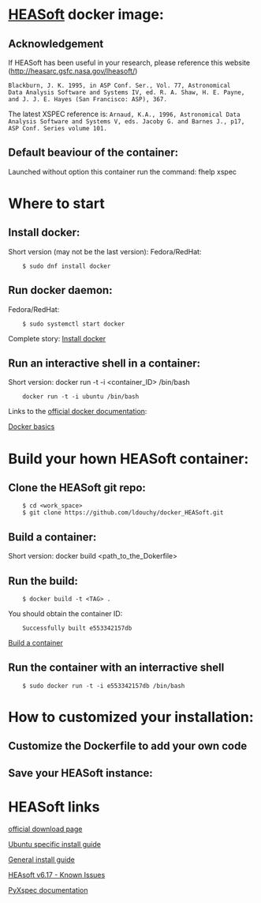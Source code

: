 # [HEASoft](https://heasarc.gsfc.nasa.gov/docs/software/lheasoft/) docker image:

## Acknowledgement

If HEASoft has been useful in your research, please reference this website (http://heasarc.gsfc.nasa.gov/lheasoft/)
```
Blackburn, J. K. 1995, in ASP Conf. Ser., Vol. 77, Astronomical
Data Analysis Software and Systems IV, ed. R. A. Shaw, H. E. Payne,
and J. J. E. Hayes (San Francisco: ASP), 367.
```

The latest XSPEC reference is:
  `Arnaud, K.A., 1996, Astronomical Data Analysis Software and Systems V,
  eds. Jacoby G. and Barnes J., p17, ASP Conf. Series volume 101.`


## Default beaviour of the container:
Launched without option this container run the command: fhelp xspec

# Where to start

## Install docker:
Short version (may not be the last version):
  Fedora/RedHat:

        $ sudo dnf install docker

## Run docker daemon:
  Fedora/RedHat:

        $ sudo systemctl start docker

Complete story:
[Install docker](https://docs.docker.com/engine/installation/)

## Run an interactive shell in a container:

  Short version:
        docker run -t -i \<container_ID\> /bin/bash

        docker run -t -i ubuntu /bin/bash

Links to the [official docker documentation](https://docs.docker.com/):

[Docker basics](https://docs.docker.com/engine/userguide/basics/)


# Build your hown HEASoft container:


## Clone the HEASoft git repo:

        $ cd <work_space>
        $ git clone https://github.com/ldouchy/docker_HEASoft.git

## Build a container:

  Short version:
        docker build \<path_to_the_Dokerfile\>

## Run the build:

        $ docker build -t <TAG> .

  You should obtain the container ID:

        Successfully built e553342157db

[Build a container](https://docs.docker.com/reference/builder/)


## Run the container with an interractive shell

        $ sudo docker run -t -i e553342157db /bin/bash


# How to customized your installation:

## Customize the Dockerfile to add your own code

## Save your HEASoft instance:


# HEASoft links

[official download page](https://heasarc.gsfc.nasa.gov/docs/software/lheasoft/download.html)

[Ubuntu specific install guide](https://heasarc.gsfc.nasa.gov/docs/software/lheasoft/ubuntu.html)

[General install guide](https://heasarc.gsfc.nasa.gov/docs/software/lheasoft/install.html)

[HEAsoft v6.17 - Known Issues](https://heasarc.gsfc.nasa.gov/lheasoft/issues.html)

[PyXspec documentation](https://heasarc.gsfc.nasa.gov/xanadu/xspec/python/PyXspec.pdf)


